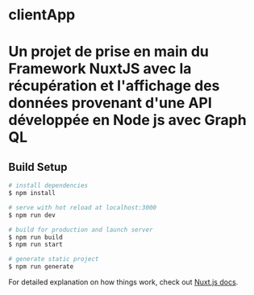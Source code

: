 # clientApp

# Un projet de prise en main du Framework NuxtJS avec la récupération et l'affichage des données provenant d'une API développée en Node js avec Graph QL 

## Build Setup

```bash
# install dependencies
$ npm install

# serve with hot reload at localhost:3000
$ npm run dev

# build for production and launch server
$ npm run build
$ npm run start

# generate static project
$ npm run generate
```

For detailed explanation on how things work, check out [Nuxt.js docs](https://nuxtjs.org).
